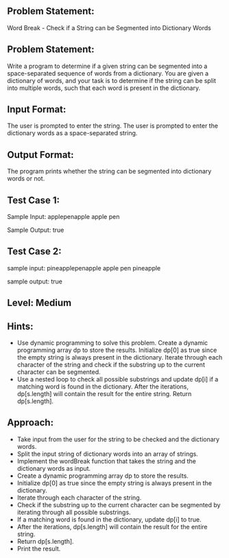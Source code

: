 ## Problem Statement:
Word Break - Check if a String can be Segmented into Dictionary Words

## Problem Statement:
Write a program to determine if a given string can be segmented into a space-separated sequence of words from a dictionary. You are given a dictionary of words, and your task is to determine if the string can be split into multiple words, such that each word is present in the dictionary.


## Input Format:
The user is prompted to enter the string.
The user is prompted to enter the dictionary words as a space-separated string.

## Output Format:
The program prints whether the string can be segmented into dictionary words or not.


## Test Case 1:
Sample Input:
applepenapple
apple pen

Sample Output:
true


## Test Case 2:
sample input: 
pineapplepenapple
apple pen pineapple

sample output:
true


## Level: Medium

## Hints:
- Use dynamic programming to solve this problem.
Create a dynamic programming array dp to store the results.
Initialize dp[0] as true since the empty string is always present in the dictionary.
Iterate through each character of the string and check if the substring up to the current character can be segmented.
- Use a nested loop to check all possible substrings and update dp[i] if a matching word is found in the dictionary.
After the iterations, dp[s.length] will contain the result for the entire string.
Return dp[s.length].


## Approach:
- Take input from the user for the string to be checked and the dictionary words.
- Split the input string of dictionary words into an array of strings.
- Implement the wordBreak function that takes the string and the dictionary words as input.
- Create a dynamic programming array dp to store the results.
- Initialize dp[0] as true since the empty string is always present in the dictionary.
- Iterate through each character of the string.
- Check if the substring up to the current character can be segmented by iterating through all possible substrings.
- If a matching word is found in the dictionary, update dp[i] to true.
- After the iterations, dp[s.length] will contain the result for the entire string.
- Return dp[s.length].
- Print the result.

